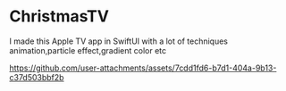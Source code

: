 # ChristmasTV
I made this Apple TV app in SwiftUI with a lot of techniques animation,particle effect,gradient color etc



https://github.com/user-attachments/assets/7cdd1fd6-b7d1-404a-9b13-c37d503bbf2b



